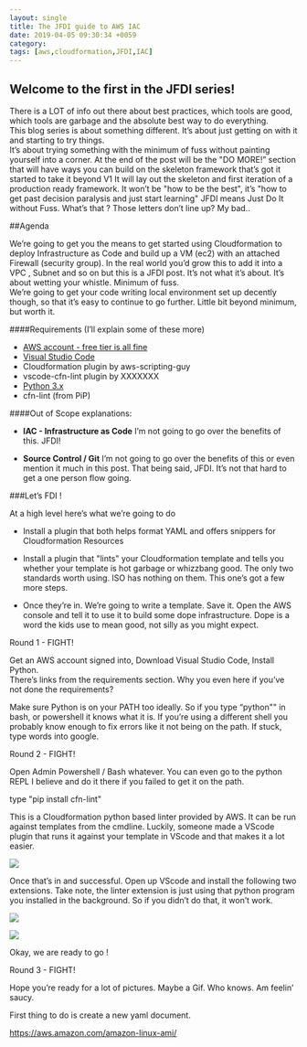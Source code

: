 ```yaml
---
layout: single
title: The JFDI guide to AWS IAC
date: 2019-04-05 09:30:34 +0059
category: 
tags: [aws,cloudformation,JFDI,IAC]
---
```



## Welcome to the first in the JFDI series!

 There is a LOT of info out there about best practices, which tools are good, which tools are garbage and the absolute best way to do everything.  
 This blog series is about something different. It’s about just getting on with it and starting to try things.  
 It’s about trying something with the minimum of fuss without painting yourself into a corner. 
 At the end of the post will be the "DO MORE!” section that will have ways you can build on the skeleton framework that’s got it started to take it beyond V1 
 It will lay out the skeleton and first iteration of a production ready framework.  It won’t be "how to be the best", it’s "how to get past decision paralysis and just start learning"
JFDI means Just Do It without Fuss.  What’s that ? Those letters don’t line up? 
My bad.. 
 

##Agenda 

 We’re going to get you the means to get started using Cloudformation to deploy Infrastructure as Code and build up a VM (ec2)  with an attached Firewall (security group).  In the real world you’d grow this to add it into a VPC , Subnet and so on but this is a JFDI post. It’s not what it’s about. It’s about wetting your whistle. 
 Minimum of fuss.   
 We’re going to get your code writing local environment set up decently though, so that it’s easy to continue to go further. Little bit beyond minimum, but worth it. 
 
####Requirements  (I’ll explain some of these more)
 
- [AWS account - free tier is all fine](https://aws.amazon.com/console/)
- [Visual Studio Code](https://cloudconfusionsa.blob.core.windows.net/blogimages/Jekyll/JFDI/aws.iac/IMG_0647.JPG)
- Cloudformation plugin by aws-scripting-guy
- vscode-cfn-lint plugin by XXXXXXX
- [Python 3.x](https://www.python.org/downloads/)
- cfn-lint (from PiP)   
  
####Out of Scope explanations: 
- **IAC - Infrastructure as Code**  I’m not going to go over the benefits of this.   JFDI!

- **Source Control / Git**  I’m not going to go over the benefits of this or even mention it much in this post. That being said, JFDI.  It’s not that hard to get a one person flow going. 



###Let’s FDI !

At a high level here’s what we’re going to do

- Install a plugin that both helps format YAML and offers snippers for Cloudformation Resources

- Install a plugin that "lints" your Cloudformation template and tells you whether your template is hot garbage or whizzbang good. The only two standards worth using.  ISO has nothing on them.  This one’s got a few more steps.  

- Once they’re in. We’re going to write a template. Save it. Open the AWS console and tell it to use it to build some dope infrastructure. Dope is a word the kids use to mean good, not silly as you might expect. 


Round 1 - FIGHT!

Get an AWS account signed into,  Download Visual Studio Code, Install Python.  
There’s links from the requirements section. Why you even here if you’ve not done the requirements? 

Make sure Python is on your PATH too ideally.  So if you type “python"" in bash, or powershell it knows what it is. 
If you’re using a different shell you probably know enough to fix errors like it not being on the path. 
If stuck, type words into google.

Round 2 - FIGHT! 

Open Admin Powershell / Bash whatever. You can even go to the python REPL I believe and do it there if you failed to get it on the path.   

type "pip install cfn-lint"

This is a Cloudformation python based linter provided by AWS. It can be run against templates from the cmdline.
Luckily, someone made a VScode plugin that runs it against your template in VScode and that makes it a lot easier. 
  
  ![](https://cloudconfusionsa.blob.core.windows.net/blogimages/Jekyll/JFDI/aws.iac/IMG_0650.JPG)
  
  
  Once that’s in and successful. Open up VScode and install the following two extensions.
  Take note, the linter extension is just using that python program you installed in the background.
  So if you didn’t do that, it won’t work. 
  
  ![](https://cloudconfusionsa.blob.core.windows.net/blogimages/Jekyll/JFDI/aws.iac/IMG_0647.JPG)
  
  ![](https://cloudconfusionsa.blob.core.windows.net/blogimages/Jekyll/JFDI/aws.iac/IMG_0648.JPG)
 
 
 Okay, we are ready to go !
 
 Round 3 - FIGHT!
 
 
 Hope you’re ready for a lot of pictures. Maybe a Gif. Who knows. Am feelin’ saucy. 
 
 
 First thing to do is create a new yaml document.   
 
 
https://aws.amazon.com/amazon-linux-ami/
  
  
  

